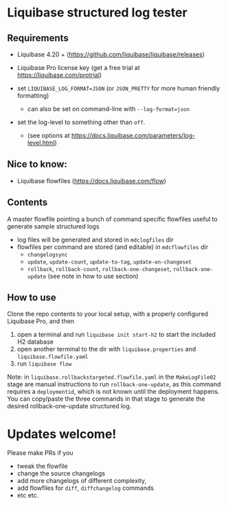 # Liquibase structured log tester


## Requirements
* Liquibase 4.20 + (https://github.com/liquibase/liquibase/releases)
* Liquibase Pro license key (get a free trial at https://liquibase.com/protrial)
* set `LIQUIBASE_LOG_FORMAT=JSON` (or `JSON_PRETTY` for more human friendly formatting)
  * can also be set on command-line with `--log-format=json`

* set the log-level to something other than `off`.
  * (see options at https://docs.liquibase.com/parameters/log-level.html)

## Nice to know:
* Liquibase flowfiles (https://docs.liquibase.com/flow)


## Contents
A master flowfile pointing a bunch of command specific flowfiles useful to generate sample structured logs

* log files will be generated and stored in `mdclogfiles` dir
* flowfiles per command are stored (and editable) in `mdcflowfiles` dir
  * `changelogsync`
  * `update`, `update-count`, `update-to-tag`, `update-on-changeset`
  * `rollback`, `rollback-count`, `rollback-one-changeset`, `rollback-one-update` (see note in how to use section)  


## How to use
Clone the repo contents to your local setup, with a properly configured Liquibase Pro, and then 
1. open a terminal and run `liquibase init start-h2` to start the included H2 database
2. open another terminal to the dir with `liquibase.properties` and `liquibase.flowfile.yaml`
3. run `liquibase flow`

Note: in `liquibase.rollbackstargeted.flowfile.yaml` in the `MakeLogFile02` stage are manual instructions to run `rollback-one-update`, as this command requires a `deploymentid`, which is not known until the deployment happens. You can copy/paste the three commands in that stage to generate the desired rollback-one-update structured log.




# Updates welcome!
Please make PRs if you 
* tweak the flowfile
* change the source changelogs
* add more changelogs of different complexity,
* add flowfiles for `diff`, `diffchangelog` commands
* etc etc. 
